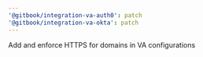 ```yaml
---
'@gitbook/integration-va-auth0': patch
'@gitbook/integration-va-okta': patch
---
```


Add and enforce HTTPS for domains in VA configurations
